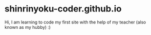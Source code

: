 # shinrinyoku-coder.github.io
Hi, I am learning to code my first site with the help of my teacher (also known as my hubby) :)
